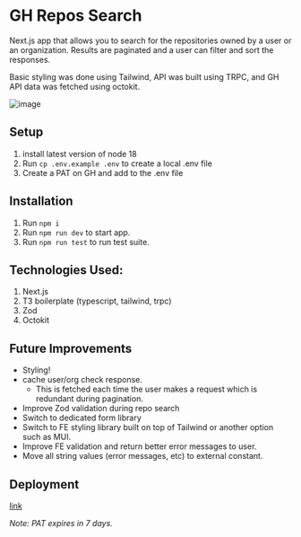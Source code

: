 # GH Repos Search

Next.js app that allows you to search for the repositories owned by a user or an organization. Results are paginated and a user can filter and sort the responses. 

Basic styling was done using Tailwind, API was built using TRPC, and GH API data was fetched using octokit.

![image](https://github.com/dominic-farquharson/gh-repo-search/assets/22961764/b7d76315-f920-4bcd-8f37-e3e754382e66)


## Setup
1. install latest version of node 18
1. Run `cp .env.example .env` to create a local .env file
  1. Create a PAT on GH and add to the .env file

## Installation
1. Run `npm i`
1. Run `npm run dev` to start app.
1. Run `npm run test` to run test suite.

## Technologies Used:
1. Next.js
1. T3 boilerplate (typescript, tailwind, trpc)
1. Zod
1. Octokit

## Future Improvements
- Styling!
- cache user/org check response. 
  - This is fetched each time the user makes a request which is redundant during pagination.
- Improve Zod validation during repo search
- Switch to dedicated form library
- Switch to FE styling library built on top of Tailwind or another option such as MUI.
- Improve FE validation and return better error messages to user.
- Move all string values (error messages, etc) to external constant.

## Deployment
[link](https://gh-repo-search-sepia.vercel.app/)

*Note: PAT expires in 7 days.*